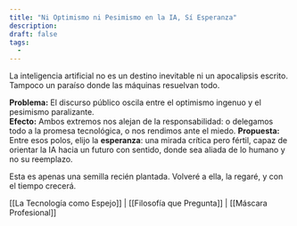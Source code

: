 ```yaml
---
title: "Ni Optimismo ni Pesimismo en la IA, Sí Esperanza"
description:
draft: false
tags:
  -
---
```

La inteligencia artificial no es un destino inevitable ni un apocalipsis escrito.  
Tampoco un paraíso donde las máquinas resuelvan todo.

**Problema:** El discurso público oscila entre el optimismo ingenuo y el pesimismo paralizante.  
**Efecto:** Ambos extremos nos alejan de la responsabilidad: o delegamos todo a la promesa tecnológica, o nos rendimos ante el miedo.
**Propuesta:** Entre esos polos, elijo la **esperanza**: una mirada crítica pero fértil, capaz de orientar la IA hacia un futuro con sentido, donde sea aliada de lo humano y no su reemplazo.

Esta es apenas una semilla recién plantada. Volveré a ella, la regaré, y con el tiempo crecerá.

[[La Tecnología como Espejo]] | [[Filosofía que Pregunta]] | [[Máscara Profesional]]